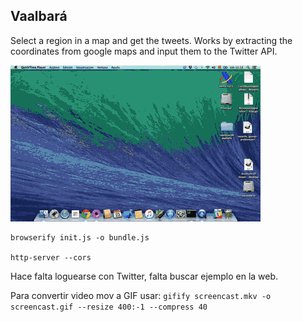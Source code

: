 Vaalbará
--------------

Select a region in a map and get the tweets.
Works by extracting the coordinates from google maps and input them to
the Twitter API.


![Example](/vaalbara-2.gif?raw=true "Example")

```
browserify init.js -o bundle.js

http-server --cors
```

Hace falta loguearse con Twitter, falta buscar ejemplo en la web.


Para convertir video mov a GIF usar:
`gifify screencast.mkv -o screencast.gif --resize 400:-1 --compress 40`